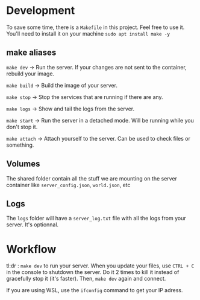 # Development 

To save some time, there is a `Makefile` in this project. Feel free to use it. You'll need to install it on your machine `sudo apt install make -y`

## make aliases

`make dev` → Run the server. If your changes are not sent to the container, rebuild your image.

`make build` → Build the image of your server.

`make stop` → Stop the services that are running if there are any.

`make logs` → Show and tail the logs from the server.

`make start` → Run the server in a detached mode. Will be running while you don't stop it.

`make attach` → Attach yourself to the server. Can be used to check files or something.

## Volumes

The shared folder contain all the stuff we are mounting on the server container like `server_config.json`, `world.json`, etc

## Logs

The `logs` folder will have a `server_log.txt` file with all the logs from your server. It's optionnal.

# Workflow

tl:dr : `make dev` to run your server. When you update your files, use `CTRL + C` in the console to shutdown the server. Do it 2 times to kill it instead of gracefully stop it (it's faster). Then, `make dev` again and connect.

If you are using WSL, use the `ifconfig` command to get your IP adress.